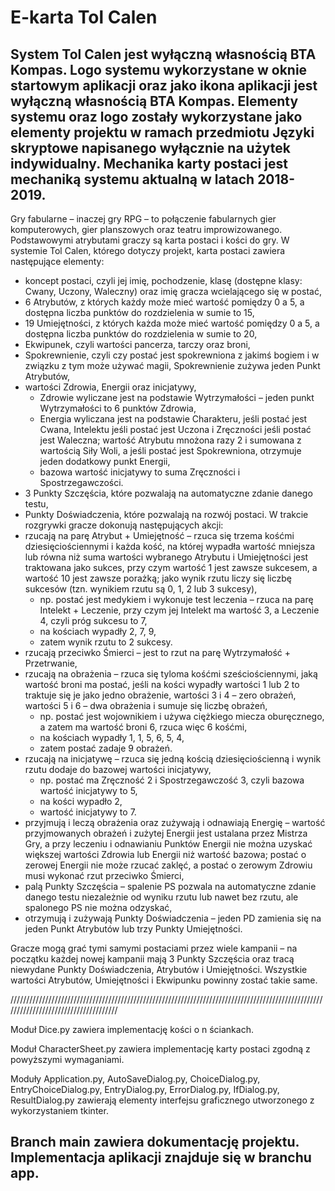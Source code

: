 # E-karta Tol Calen
System Tol Calen jest wyłączną własnością BTA Kompas. Logo systemu wykorzystane w oknie startowym aplikacji oraz jako ikona aplikacji jest wyłączną własnością BTA Kompas.
Elementy systemu oraz logo zostały wykorzystane jako elementy projektu w ramach przedmiotu Języki skryptowe napisanego wyłącznie na użytek indywidualny.
Mechanika karty postaci jest mechaniką systemu aktualną w latach 2018-2019.
-
Gry fabularne – inaczej gry RPG – to połączenie fabularnych gier komputerowych, gier planszowych oraz teatru improwizowanego. Podstawowymi atrybutami graczy są karta postaci i kości do gry. 
W systemie Tol Calen, którego dotyczy projekt, karta postaci zawiera następujące elementy: 
- koncept postaci, czyli jej imię, pochodzenie, klasę (dostępne klasy: Cwany, Uczony, Waleczny) oraz imię gracza wcielającego się w postać,
- 6 Atrybutów, z których każdy może mieć wartość pomiędzy 0 a 5, a dostępna liczba punktów do rozdzielenia w sumie to 15,
- 19 Umiejętności, z których każda może mieć wartość pomiędzy 0 a 5, a dostępna liczba punktów do rozdzielenia w sumie to 20,
- Ekwipunek, czyli wartości pancerza, tarczy oraz broni,
- Spokrewnienie, czyli czy postać jest spokrewniona z jakimś bogiem i w związku z tym może używać magii, Spokrewnienie zużywa jeden Punkt Atrybutów,
- wartości Zdrowia, Energii oraz inicjatywy,
	- Zdrowie wyliczane jest na podstawie Wytrzymałości – jeden punkt Wytrzymałości to 6 punktów Zdrowia,
	- Energia wyliczana jest na podstawie Charakteru, jeśli postać jest Cwana, Intelektu jeśli postać jest Uczona i Zręczności jeśli postać jest Waleczna; wartość Atrybutu mnożona razy 2 i sumowana z wartością Siły Woli, a jeśli postać jest Spokrewniona, otrzymuje jeden dodatkowy punkt Energii,
	- bazowa wartość inicjatywy to suma Zręczności i Spostrzegawczości.
- 3 Punkty Szczęścia, które pozwalają na automatyczne zdanie danego testu,
- Punkty Doświadczenia, które pozwalają na rozwój postaci.
W trakcie rozgrywki gracze dokonują następujących akcji:
- rzucają na parę Atrybut + Umiejętność – rzuca się trzema kośćmi dziesięciościennymi i każda kość, na której wypadła wartość mniejsza lub równa niż suma wartości wybranego Atrybutu i Umiejętności jest traktowana jako sukces, przy czym wartość 1 jest zawsze sukcesem, a wartość 10 jest zawsze porażką; jako wynik rzutu liczy się liczbę sukcesów (tzn. wynikiem rzutu są 0, 1, 2 lub 3 sukcesy),
	- np. postać jest medykiem i wykonuje test leczenia – rzuca na parę Intelekt + Leczenie, przy czym jej Intelekt ma wartość 3, a Leczenie 4, czyli próg sukcesu to 7,
	- na kościach wypadły 2, 7, 9,
	- zatem wynik rzutu to 2 sukcesy.
- rzucają przeciwko Śmierci – jest to rzut na parę Wytrzymałość + Przetrwanie,
- rzucają na obrażenia – rzuca się tyloma kośćmi sześciościennymi, jaką wartość broni ma postać, jeśli na kości wypadły wartości 1 lub 2 to traktuje się je jako jedno obrażenie, wartości 3 i 4 – zero obrażeń, wartości 5 i 6 – dwa obrażenia i sumuje się liczbę obrażeń,
	- np. postać jest wojownikiem i używa ciężkiego miecza oburęcznego, a zatem ma wartość broni 6, rzuca więc 6 kośćmi,
	- na kościach wypadły 1, 1, 5, 6, 5, 4,
	- zatem postać zadaje 9 obrażeń.
- rzucają na inicjatywę – rzuca się jedną kością dziesięciościenną i wynik rzutu dodaje do bazowej wartości inicjatywy,
	- np. postać ma Zręczność 2 i Spostrzegawczość 3, czyli bazowa wartość inicjatywy to 5,
	- na kości wypadło 2,
	- wartość inicjatywy to 7.
- przyjmują i leczą obrażenia oraz zużywają i odnawiają Energię – wartość przyjmowanych obrażeń i zużytej Energii jest ustalana przez Mistrza Gry, a przy leczeniu i odnawianiu Punktów Energii nie można uzyskać większej wartości Zdrowia lub Energii niż wartość bazowa; postać o zerowej Energii nie może rzucać zaklęć, a postać o zerowym Zdrowiu musi wykonać rzut przeciwko Śmierci,
- palą Punkty Szczęścia – spalenie PS pozwala na automatyczne zdanie danego testu niezależnie od wyniku rzutu lub nawet bez rzutu, ale spalonego PS nie można odzyskać,
- otrzymują i zużywają Punkty Doświadczenia – jeden PD zamienia się na jeden Punkt Atrybutów lub trzy Punkty Umiejętności.

Gracze mogą grać tymi samymi postaciami przez wiele kampanii – na początku każdej nowej kampanii mają 3 Punkty Szczęścia oraz tracą niewydane Punkty Doświadczenia, Atrybutów i Umiejętności. Wszystkie wartości Atrybutów, Umiejętności i Ekwipunku powinny zostać takie same.

/////////////////////////////////////////////////////////////////////////////////////////////////////////////////////////////////////

Moduł Dice.py zawiera implementację kości o n ściankach.

Moduł CharacterSheet.py zawiera implementację karty postaci zgodną z powyższymi wymaganiami.

Moduły Application.py, AutoSaveDialog.py, ChoiceDialog.py, EntryChoiceDialog.py, EntryDialog.py, ErrorDialog.py, IfDialog.py, ResultDialog.py zawierają elementy interfejsu graficznego utworzonego z wykorzystaniem tkinter.

Branch main zawiera dokumentację projektu. Implementacja aplikacji znajduje się w branchu app.
-
